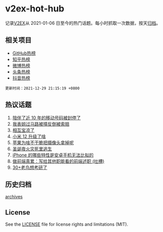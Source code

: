 # v2ex-hot-hub

 记录[V2EX](https://www.v2ex.com/)从 2021-01-06 日至今的热门话题。每小时抓取一次数据，按天[归档](archives)。
 
 ## 相关项目

- [GitHub热榜](https://github.com/snaildev/github-hot-hub)
- [知乎热榜](https://github.com/snaildev/zhihu-hot-hub)
- [微博热榜](https://github.com/snaildev/weibo-hot-hub)
- [头条热榜](https://github.com/snaildev/toutiao-hot-hub)
- [抖音热榜](https://github.com/snaildev/douyin-hot-hub)


 `更新时间：2021-12-29 21:15:19 +0800`

## 热议话题

1. [陪伴了近 10 年的移动号码被封停了](https://www.v2ex.com/t/824995)
1. [我表姐过马路被撞反倒被索赔](https://www.v2ex.com/t/825024)
1. [相互宝凉了](https://www.v2ex.com/t/824980)
1. [小米 12 升级了啥](https://www.v2ex.com/t/825025)
1. [苹果为啥不干脆把摄像头拿掉呢](https://www.v2ex.com/t/825072)
1. [圣诞夜火灾死里逃生](https://www.v2ex.com/t/824977)
1. [iPhone 的哪些特性是安卓手机无法比拟的](https://www.v2ex.com/t/825098)
1. [做前端真累：写给其他职能看的前端述职 (吐槽)](https://www.v2ex.com/t/825010)
1. [30+老鸟想考研了](https://www.v2ex.com/t/825094)

## 历史归档

[archives](archives)

## License

See the [LICENSE](LICENSE) file for license rights and limitations (MIT).
